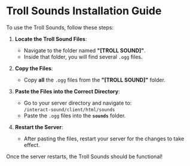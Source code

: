 # Troll Sounds Installation Guide

To use the Troll Sounds, follow these steps:

1. **Locate the Troll Sound Files**:

   - Navigate to the folder named **"[TROLL SOUND]"**.
   - Inside that folder, you will find several `.ogg` files.

2. **Copy the Files**:

   - Copy **all** the `.ogg` files from the **"[TROLL SOUND]"** folder.

3. **Paste the Files into the Correct Directory**:

   - Go to your server directory and navigate to:  
     `/interact-sound/client/html/sounds`
   - Paste the `.ogg` files into the **`sounds`** folder.

4. **Restart the Server**:
   - After pasting the files, restart your server for the changes to take effect.

Once the server restarts, the Troll Sounds should be functional!
